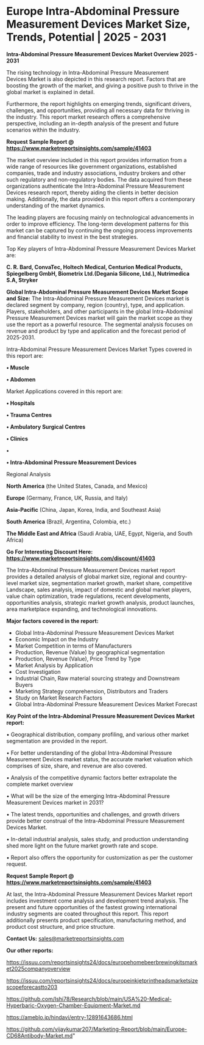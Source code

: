 # Europe Intra-Abdominal Pressure Measurement Devices Market Size, Trends, Potential | 2025 - 2031

<Strong> Intra-Abdominal Pressure Measurement Devices Market Overview 2025 - 2031</strong>

The rising technology in Intra-Abdominal Pressure Measurement Devices Market is also depicted in this research report. Factors that are boosting the growth of the market, and giving a positive push to thrive in the global market is explained in detail.

Furthermore, the report highlights on emerging trends, significant drivers, challenges, and opportunities, providing all necessary data for thriving in the industry. This report market research offers a comprehensive perspective, including an in-depth analysis of the present and future scenarios within the industry.

<strong>Request Sample Report @ <a href=https://www.marketreportsinsights.com/sample/41403>https://www.marketreportsinsights.com/sample/41403</a></strong>

The market overview included in this report provides information from a wide range of resources like government organizations, established companies, trade and industry associations, industry brokers and other such regulatory and non-regulatory bodies. The data acquired from these organizations authenticate the Intra-Abdominal Pressure Measurement Devices research report, thereby aiding the clients in better decision making. Additionally, the data provided in this report offers a contemporary understanding of the market dynamics.

The leading players are focusing mainly on technological advancements in order to improve efficiency. The long-term development patterns for this market can be captured by continuing the ongoing process improvements and financial stability to invest in the best strategies.

Top Key players of Intra-Abdominal Pressure Measurement Devices Market are:

<strong>C. R. Bard, ConvaTec, Holtech Medical, Centurion Medical Products, Spiegelberg GmbH, Biometrix Ltd.(Degania Silicone, Ltd.), Nutrimedica S.A, Stryker</strong>

<strong><b>Global Intra-Abdominal Pressure Measurement Devices Market Scope and Size:</b></strong>
The Intra-Abdominal Pressure Measurement Devices market is declared segment by company, region (country), type, and application. Players, stakeholders, and other participants in the global Intra-Abdominal Pressure Measurement Devices market will gain the market scope as they use the report as a powerful resource. The segmental analysis focuses on revenue and product by type and application and the forecast period of 2025-2031.

Intra-Abdominal Pressure Measurement Devices Market Types covered in this report are:

<strong>•  Muscle

•  Abdomen</strong>

Market Applications covered in this report are:

<strong>•  Hospitals

•  Trauma Centres

•  Ambulatory Surgical Centres

•  Clinics

•  

•  Intra-Abdominal Pressure Measurement Devices</strong> 

Regional Analysis

<strong>North America</strong> (the United States, Canada, and Mexico)

<strong>Europe</strong> (Germany, France, UK, Russia, and Italy)

<strong>Asia-Pacific</strong> (China, Japan, Korea, India, and Southeast Asia)

<strong>South America</strong> (Brazil, Argentina, Colombia, etc.)

<strong>The Middle East and Africa</strong> (Saudi Arabia, UAE, Egypt, Nigeria, and South Africa)

<strong>Go For Interesting Discount Here: <a href=https://www.marketreportsinsights.com/discount/41403>https://www.marketreportsinsights.com/discount/41403</a></strong>

The Intra-Abdominal Pressure Measurement Devices market report provides a detailed analysis of global market size, regional and country-level market size, segmentation market growth, market share, competitive Landscape, sales analysis, impact of domestic and global market players, value chain optimization, trade regulations, recent developments, opportunities analysis, strategic market growth analysis, product launches, area marketplace expanding, and technological innovations.

<strong><b>Major factors covered in the report:</b></strong>
<ul>
  <li>Global Intra-Abdominal Pressure Measurement Devices Market </li>
  <li>Economic Impact on the Industry</li>
  <li>Market Competition in terms of Manufacturers</li>
  <li>Production, Revenue (Value) by geographical segmentation</li>
  <li>Production, Revenue (Value), Price Trend by Type</li>
  <li>Market Analysis by Application</li>
  <li>Cost Investigation</li>
  <li>Industrial Chain, Raw material sourcing strategy and Downstream Buyers</li>
  <li>Marketing Strategy comprehension, Distributors and Traders</li>
  <li>Study on Market Research Factors</li>
  <li>Global Intra-Abdominal Pressure Measurement Devices Market Forecast</li>
</ul>

<strong><b>Key Point of the Intra-Abdominal Pressure Measurement Devices Market report:</b></strong>

• Geographical distribution, company profiling, and various other market segmentation are provided in the report.

• For better understanding of the global Intra-Abdominal Pressure Measurement Devices market status, the accurate market valuation which comprises of size, share, and revenue are also covered.

• Analysis of the competitive dynamic factors better extrapolate the complete market overview

• What will be the size of the emerging Intra-Abdominal Pressure Measurement Devices market in 2031?

• The latest trends, opportunities and challenges, and growth drivers provide better construal of the Intra-Abdominal Pressure Measurement Devices Market.

• In-detail industrial analysis, sales study, and production understanding shed more light on the future market growth rate and scope.

• Report also offers the opportunity for customization as per the customer request.

<strong>Request Sample Report @ <a href=https://www.marketreportsinsights.com/sample/41403>https://www.marketreportsinsights.com/sample/41403</a></strong>

At last, the Intra-Abdominal Pressure Measurement Devices Market report includes investment come analysis and development trend analysis. The present and future opportunities of the fastest growing international industry segments are coated throughout this report. This report additionally presents product specification, manufacturing method, and product cost structure, and price structure.

<strong>Contact Us:</strong>
sales@marketreportsinsights.com

<strong>Our other reports:</strong>

<a href=https://issuu.com/reportsinsights24/docs/europehomebeerbrewingkitsmarket2025companyoverview>https://issuu.com/reportsinsights24/docs/europehomebeerbrewingkitsmarket2025companyoverview</a>

<a href=https://issuu.com/reportsinsights24/docs/europeinkjetprintheadsmarketsizescopeforecastto203>https://issuu.com/reportsinsights24/docs/europeinkjetprintheadsmarketsizescopeforecastto203</a>

<a href=https://github.com/Ishi78/Research/blob/main/USA%20-Medical-Hyperbaric-Oxygen-Chamber-Equipment-Market.md>https://github.com/Ishi78/Research/blob/main/USA%20-Medical-Hyperbaric-Oxygen-Chamber-Equipment-Market.md</a>

<a href=https://ameblo.jp/hindavi/entry-12891643686.html>https://ameblo.jp/hindavi/entry-12891643686.html</a>

<a href=https://github.com/vijaykumar207/Marketing-Report/blob/main/Europe-CD68Antibody-Market.md>https://github.com/vijaykumar207/Marketing-Report/blob/main/Europe-CD68Antibody-Market.md</a>"
